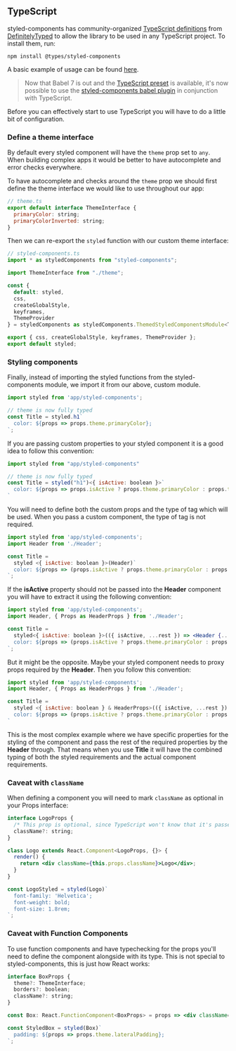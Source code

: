 ## TypeScript

styled-components has community-organized [TypeScript definitions](https://www.npmjs.com/package/@types/styled-components) from [DefinitelyTyped](https://github.com/DefinitelyTyped/DefinitelyTyped) to allow the library to be used in any TypeScript project. To install them, run:

```
npm install @types/styled-components
```

A basic example of usage can be found [here](https://github.com/patrick91/Styled-Components-Typescript-Example).

> Now that Babel 7 is out and the [TypeScript preset](https://babeljs.io/docs/en/babel-preset-typescript) is available, it's now possible to use the [styled-components babel plugin](/docs/tooling#babel-plugin) in conjunction with TypeScript.

Before you can effectively start to use TypeScript you will have to do a little bit of configuration.

### Define a theme interface

By default every styled component will have the `theme` prop set to `any`. When building complex apps it would be better to have autocomplete and error checks everywhere.

To have autocomplete and checks around the `theme` prop we should first define the theme
interface we would like to use throughout our app:

```jsx
// theme.ts
export default interface ThemeInterface {
  primaryColor: string;
  primaryColorInverted: string;
}
```

Then we can re-export the `styled` function with our custom theme interface:

```jsx
// styled-components.ts
import * as styledComponents from "styled-components";

import ThemeInterface from "./theme";

const {
  default: styled,
  css,
  createGlobalStyle,
  keyframes,
  ThemeProvider
} = styledComponents as styledComponents.ThemedStyledComponentsModule<ThemeInterface>;

export { css, createGlobalStyle, keyframes, ThemeProvider };
export default styled;
```

### Styling components

Finally, instead of importing the styled functions from the styled-components module,
we import it from our above, custom module.

```jsx
import styled from 'app/styled-components';

// theme is now fully typed
const Title = styled.h1`
  color: ${props => props.theme.primaryColor};
`;
```

If you are passing custom properties to your styled component it is a good idea to follow this convention:

```jsx
import styled from "app/styled-components"

// theme is now fully typed
const Title = styled("h1")<{ isActive: boolean }>`
  color: ${props => props.isActive ? props.theme.primaryColor : props.theme.secondaryColor}
`
```

You will need to define both the custom props and the type of tag which will be used. When you pass a custom component,
the type of tag is not required.

```jsx
import styled from 'app/styled-components';
import Header from './Header';

const Title =
  styled <{ isActive: boolean }>(Header)`
  color: ${props => (props.isActive ? props.theme.primaryColor : props.theme.secondaryColor)}
`;
```

If the **isActive** property should not be passed into the **Header** component you will have to extract it using the
following convention:

```jsx
import styled from 'app/styled-components';
import Header, { Props as HeaderProps } from './Header';

const Title =
  styled<{ isActive: boolean }>(({ isActive, ...rest }) => <Header {...rest} />)`
  color: ${props => (props.isActive ? props.theme.primaryColor : props.theme.secondaryColor)}
`;
```

But it might be the opposite. Maybe your styled component needs to proxy props required by the **Header**. Then
you follow this convention:

```jsx
import styled from 'app/styled-components';
import Header, { Props as HeaderProps } from './Header';

const Title =
  styled <{ isActive: boolean } & HeaderProps>(({ isActive, ...rest }) => <Header {...rest} />)`
  color: ${props => (props.isActive ? props.theme.primaryColor : props.theme.secondaryColor)}
`
```

This is the most complex example where we have specific properties for the styling of the component and pass
the rest of the required properties by the **Header** through. That means when you use **Title** it will have
the combined typing of both the styled requirements and the actual component requirements.

### Caveat with `className`

When defining a component you will need to mark `className` as optional
in your Props interface:

```jsx
interface LogoProps {
  /* This prop is optional, since TypeScript won't know that it's passed by the wrapper */
  className?: string;
}

class Logo extends React.Component<LogoProps, {}> {
  render() {
    return <div className={this.props.className}>Logo</div>;
  }
}

const LogoStyled = styled(Logo)`
  font-family: 'Helvetica';
  font-weight: bold;
  font-size: 1.8rem;
`;
```

### Caveat with Function Components

To use function components and have typechecking for the props you'll need to define
the component alongside with its type. This is not special to styled-components, this is just
how React works:

```jsx
interface BoxProps {
  theme?: ThemeInterface;
  borders?: boolean;
  className?: string;
}

const Box: React.FunctionComponent<BoxProps> = props => <div className={props.className}>{props.children}</div>;

const StyledBox = styled(Box)`
  padding: ${props => props.theme.lateralPadding};
`;
```
